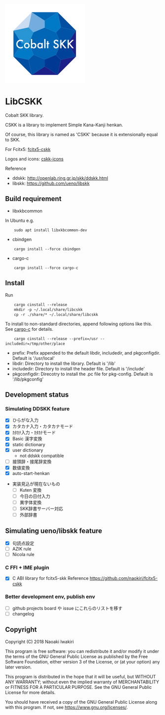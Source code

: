 ![cskk logo](https://raw.githubusercontent.com/naokiri/cskk-icons/master/256x256/apps/cskk.png)

# LibCSKK

Cobalt SKK library.

CSKK is a library to implement Simple Kana-Kanji henkan.

Of course, this library is named as 'CSKK' because it is extensionally equal to SKK.

For Fcitx5: [fcitx5-cskk](https://github.com/naokiri/fcitx5-cskk)

Logos and icons: [cskk-icons](https://github.com/naokiri/cskk-icons)

Reference
- ddskk: http://openlab.ring.gr.jp/skk/ddskk.html
- libskk: https://github.com/ueno/libskk

## Build requirement

- libxkbcommon

In Ubuntu e.g.

```shell
    sudo apt install libxkbcommon-dev
```

- cbindgen

```shell
    cargo install --force cbindgen
```

- cargo-c

```shell
    cargo install --force cargo-c
```

## Install

Run

```shell
    cargo cinstall --release
    mkdir -p ~/.local/share/libcskk
    cp -r ./share/* ~/.local/share/libcskk
```

To install to non-standard directories, append following options like this. See
[cargo-c](https://github.com/lu-zero/cargo-c)  for details.

```shell
    cargo cinstall --release --prefix=/usr --includedir=/tmp/other/place
```

- prefix: Prefix appended to the default libdir, includedir, and pkgconfigdir. Default is '/usr/local'
- libdir: Directory to install the library. Default is '/lib'
- includedir: Directory to install the header file. Default is '/include'
- pkgconfigdir: Direcotry to install the .pc file for pkg-config. Default is '/lib/pkgconfig'


## Development status

### Simulating DDSKK feature

- [x] ひらがな入力
- [x] カタカナ入力・カタカナモード
- [x] ｶﾀｶﾅ入力・ｶﾀｶﾅモード
- [x] Basic 漢字変換
- [x] static dictionary
- [x] user dictionary
    - not ddskk compatible
- [ ] 接頭辞・接尾辞変換
- [x] 数値変換
- [x] auto-start-henkan   
- 実装見込が現在ないもの
    - [ ] Kuten 変換
    - [ ] 今日の日付入力
    - [ ] 異字体変換
    - [ ] SKK辞書サーバー対応
    - [ ] 外部辞書

## Simulating ueno/libskk feature

- [x] 句読点設定
- [ ] AZIK rule
- [ ] Nicola rule

### C FFI + IME plugin

- [x] C ABI library for fcitx5-skk
  Reference https://github.com/naokiri/fcitx5-cskk

### Better development env, publish env

- [ ] github projects board や issue にこれらのリストを移す
- [ ] changelog

## Copyright

Copyright (C) 2018 Naoaki Iwakiri

This program is free software: you can redistribute it and/or modify it under the terms of the GNU General Public
License as published by the Free Software Foundation, either version 3 of the License, or
(at your option) any later version.

This program is distributed in the hope that it will be useful, but WITHOUT ANY WARRANTY; without even the implied
warranty of MERCHANTABILITY or FITNESS FOR A PARTICULAR PURPOSE. See the GNU General Public License for more details.

You should have received a copy of the GNU General Public License along with this program. If not,
see <https://www.gnu.org/licenses/>.

